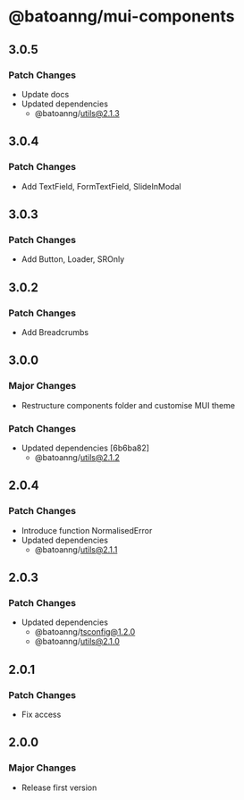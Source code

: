 # @batoanng/mui-components

## 3.0.5

### Patch Changes

- Update docs
- Updated dependencies
  - @batoanng/utils@2.1.3

## 3.0.4

### Patch Changes

- Add TextField, FormTextField, SlideInModal

## 3.0.3

### Patch Changes

- Add Button, Loader, SROnly

## 3.0.2

### Patch Changes

- Add Breadcrumbs

## 3.0.0

### Major Changes

- Restructure components folder and customise MUI theme

### Patch Changes

- Updated dependencies [6b6ba82]
  - @batoanng/utils@2.1.2

## 2.0.4

### Patch Changes

- Introduce function NormalisedError
- Updated dependencies
  - @batoanng/utils@2.1.1

## 2.0.3

### Patch Changes

- Updated dependencies
  - @batoanng/tsconfig@1.2.0
  - @batoanng/utils@2.1.0

## 2.0.1

### Patch Changes

- Fix access

## 2.0.0

### Major Changes

- Release first version
